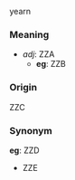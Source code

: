 yearn
### Meaning
+ _adj_: ZZA
    + __eg__: ZZB

### Origin

ZZC

### Synonym

__eg__: ZZD

+ ZZE


